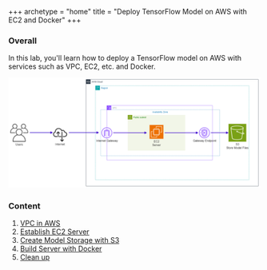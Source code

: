 +++
archetype = "home"
title = "Deploy TensorFlow Model on AWS with EC2 and Docker"
+++

### Overall

In this lab, you'll learn how to deploy a TensorFlow model on AWS with services such as VPC, EC2, etc. 
and Docker.

![Application Architecture](/static/images/machine_translation_sys.png)

### Content
1. [VPC in AWS](1-vpc-in-aws)
2. [Establish EC2 Server](2-establish-ec2-server)
3. [Create Model Storage with S3](3-create-model-storage-with-s3)
4. [Build Server with Docker](4-build-server-with-docker)
5. [Clean up](5-clean-up)